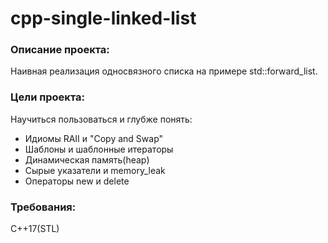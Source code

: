 # cpp-single-linked-list
### Описание проекта: 
Наивная реализация односвязного списка на примере std::forward_list.

### Цели проекта:
Научиться пользоваться и глубже понять:
* Идиомы RAII и "Copy and Swap"
* Шаблоны и шаблонные итераторы
* Динамическая память(heap)
* Сырые указатели и memory_leak
* Операторы new и delete


### Требования:
C++17(STL)
